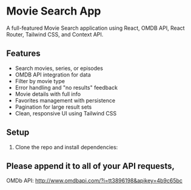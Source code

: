 # Movie Search App

A full-featured Movie Search application using React, OMDB API, React Router, Tailwind CSS, and Context API.

## Features

- Search movies, series, or episodes
- OMDB API integration for data
- Filter by movie type
- Error handling and "no results" feedback
- Movie details with full info
- Favorites management with persistence
- Pagination for large result sets
- Clean, responsive UI using Tailwind CSS

## Setup

1. Clone the repo and install dependencies:

## Please append it to all of your API requests,

OMDb API: http://www.omdbapi.com/?i=tt3896198&apikey=4b9c65bc